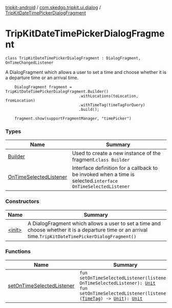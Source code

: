 [tripkit-android](../../index.md) / [com.skedgo.tripkit.ui.dialog](../index.md) / [TripKitDateTimePickerDialogFragment](./index.md)

# TripKitDateTimePickerDialogFragment

`class TripKitDateTimePickerDialogFragment : DialogFragment, OnTimeChangedListener`

A DialogFragment which allows a user to set a time and choose whether it is a departure time or an arrival time.

```
    DialogFragment fragment = TripKitDateTimePickerDialogFragment.Builder()
                                .withLocations(toLocation, fromLocation)
                                .withTimeTag(timeTagForQuery)
                                .build();

    fragment.show(supportFragmentManager, "timePicker")
```

### Types

| Name | Summary |
|---|---|
| [Builder](-builder/index.md) | Used to create a new instance of the fragment.`class Builder` |
| [OnTimeSelectedListener](-on-time-selected-listener/index.md) | Interface definition for a callback to be invoked when a time is selected.`interface OnTimeSelectedListener` |

### Constructors

| Name | Summary |
|---|---|
| [&lt;init&gt;](-init-.md) | A DialogFragment which allows a user to set a time and choose whether it is a departure time or an arrival time.`TripKitDateTimePickerDialogFragment()` |

### Functions

| Name | Summary |
|---|---|
| [setOnTimeSelectedListener](set-on-time-selected-listener.md) | `fun setOnTimeSelectedListener(listener: OnTimeSelectedListener): `[`Unit`](https://kotlinlang.org/api/latest/jvm/stdlib/kotlin/-unit/index.html)<br>`fun setOnTimeSelectedListener(listener: (`[`TimeTag`](../../com.skedgo.tripkit.common.model/-time-tag/index.md)`) -> `[`Unit`](https://kotlinlang.org/api/latest/jvm/stdlib/kotlin/-unit/index.html)`): `[`Unit`](https://kotlinlang.org/api/latest/jvm/stdlib/kotlin/-unit/index.html) |
